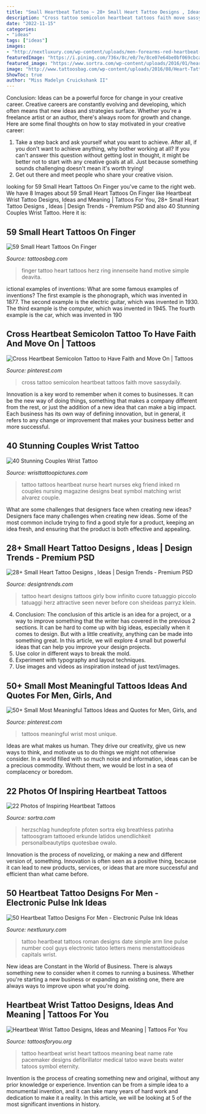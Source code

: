```yaml
---
title: "Small Heartbeat Tattoo ~ 28+ Small Heart Tattoo Designs , Ideas"
description: "Cross tattoo semicolon heartbeat tattoos faith move sassydaily"
date: "2022-11-15"
categories:
- "ideas"
tags: ["ideas"]
images:
- "http://nextluxury.com/wp-content/uploads/men-forearms-red-heartbeat-with-roman-number-tatoo.jpg"
featuredImage: "https://i.pinimg.com/736x/8c/e0/7e/8ce07e64be0bf069cbca619a5085d06e.jpg"
featured_image: "https://www.sortra.com/wp-content/uploads/2016/01/heartbeat-tattoo49.jpg"
image: "http://www.tattoosbag.com/wp-content/uploads/2016/08/Heart-Tattoo-On-Finger-7-FT131TB131.jpg"
ShowToc: true
author: "Miss Madelyn Cruickshank II"
---
```



Conclusion: Ideas can be a powerful force for change in your creative career.
Creative careers are constantly evolving and developing, which often means that new ideas and strategies surface. Whether you're a freelance artist or an author, there's always room for growth and change. Here are some final thoughts on how to stay motivated in your creative career:
1) Take a step back and ask yourself what you want to achieve. After all, if you don't want to achieve anything, why bother working at all? If you can't answer this question without getting lost in thought, it might be better not to start with any creative goals at all. Just because something sounds challenging doesn't mean it's worth trying!
2) Get out there and meet people who share your creative vision.

	

		
looking for 59 Small Heart Tattoos On Finger you've came to the right web. We have 8 Images about 59 Small Heart Tattoos On Finger like Heartbeat Wrist Tattoo Designs, Ideas and Meaning | Tattoos For You, 28+ Small Heart Tattoo Designs , Ideas | Design Trends - Premium PSD and also 40 Stunning Couples Wrist Tattoo. Here it is:
		
    
## 59 Small Heart Tattoos On Finger

<img loading=lazy src="http://www.tattoosbag.com/wp-content/uploads/2016/08/Heart-Tattoo-On-Finger-7-FT131TB131.jpg" onerror="this.onerror=null;this.src='https://tse3.mm.bing.net/th?id=OIP.mokT95fwOWGohOjbiwLFiQHaJ2&amp;pid=15.1';" alt="59 Small Heart Tattoos On Finger">

_Source: tattoosbag.com_

>finger tattoo heart tattoos herz ring innenseite hand motive simple deavita. 

	

ictional examples of inventions: What are some famous examples of inventions?
The first example is the phonograph, which was invented in 1877. The second example is the electric guitar, which was invented in 1930. The third example is the computer, which was invented in 1945. The fourth example is the car, which was invented in 190
    
## Cross Heartbeat Semicolon Tattoo To Have Faith And Move On | Tattoos

<img loading=lazy src="https://i.pinimg.com/736x/75/9f/d4/759fd41c27497362a72455e079666ce8.jpg" onerror="this.onerror=null;this.src='https://tse3.mm.bing.net/th?id=OIP.8Ey1qldmFWpzxlaUQEC1_QHaHa&amp;pid=15.1';" alt="Cross Heartbeat Semicolon Tattoo to Have Faith and Move On | Tattoos">

_Source: pinterest.com_

>cross tattoo semicolon heartbeat tattoos faith move sassydaily. 

	

Innovation is a key word to remember when it comes to businesses. It can be the new way of doing things, something that makes a company different from the rest, or just the addition of a new idea that can make a big impact. Each business has its own way of defining innovation, but in general, it refers to any change or improvement that makes your business better and more successful.

    
## 40 Stunning Couples Wrist Tattoo

<img loading=lazy src="http://www.wristtattoopictures.com/wp-content/uploads/2016/06/Heartbeat-Tattoo-WT112.jpg" onerror="this.onerror=null;this.src='https://tse1.mm.bing.net/th?id=OIP.jR7Ck88mjUjGYOOqhgysIQHaJ6&amp;pid=15.1';" alt="40 Stunning Couples Wrist Tattoo">

_Source: wristtattoopictures.com_

>tattoo tattoos heartbeat nurse heart nurses ekg friend inked rn couples nursing magazine designs beat symbol matching wrist alvarez couple. 

	

What are some challenges that designers face when creating new ideas?
Designers face many challenges when creating new ideas. Some of the most common include trying to find a good style for a product, keeping an idea fresh, and ensuring that the product is both effective and appealing.

    
## 28+ Small Heart Tattoo Designs , Ideas | Design Trends - Premium PSD

<img loading=lazy src="https://images.designtrends.com/wp-content/uploads/2016/03/28125230/Awesome-Heart-Tattoo.jpg" onerror="this.onerror=null;this.src='https://tse2.mm.bing.net/th?id=OIP.Y_SLMfJ9k8X0K3r6ihI6rgHaHa&amp;pid=15.1';" alt="28+ Small Heart Tattoo Designs , Ideas | Design Trends - Premium PSD">

_Source: designtrends.com_

>tattoo heart designs tattoos girly bow infinito cuore tatuaggio piccolo tatuaggi herz attractive seen never before con sheideas parryz klein. 

	

4. Conclusion: The conclusion of this article is an idea for a project, or a way to improve something that the writer has covered in the previous 2 sections.
It can be hard to come up with big ideas, especially when it comes to design. But with a little creativity, anything can be made into something great. In this article, we will explore 4 small but powerful ideas that can help you improve your design projects.
1. Use color in different ways to break the mold.
2. Experiment with typography and layout techniques.
3. Use images and videos as inspiration instead of just text/images.

    
## 50+ Small Most Meaningful Tattoos Ideas And Quotes For Men, Girls, And

<img loading=lazy src="https://i.pinimg.com/736x/8c/e0/7e/8ce07e64be0bf069cbca619a5085d06e.jpg" onerror="this.onerror=null;this.src='https://tse3.mm.bing.net/th?id=OIP.xsuOmiK3D5FlQLLh03TzaQHaJ3&amp;pid=15.1';" alt="50+ Small Most Meaningful Tattoos Ideas and Quotes for Men, Girls, and">

_Source: pinterest.com_

>tattoos meaningful wrist most unique. 

	

Ideas are what makes us human. They drive our creativity, give us new ways to think, and motivate us to do things we might not otherwise consider. In a world filled with so much noise and information, ideas can be a precious commodity. Without them, we would be lost in a sea of complacency or boredom.

    
## 22 Photos Of Inspiring Heartbeat Tattoos

<img loading=lazy src="https://www.sortra.com/wp-content/uploads/2016/01/heartbeat-tattoo49.jpg" onerror="this.onerror=null;this.src='https://tse3.mm.bing.net/th?id=OIP.cMP67ePWKXKn9ABqOS81jQHaHa&amp;pid=15.1';" alt="22 Photos of Inspiring Heartbeat Tattoos">

_Source: sortra.com_

>herzschlag hundepfote pfoten sortra ekg breathless patinha tattoosgram tattooed erkunde latidos unendlichkeit personalbeautytips quotesbae owalo. 

	

Innovation is the process of novelizing, or making a new and different version of, something. Innovation is often seen as a positive thing, because it can lead to new products, services, or ideas that are more successful and efficient than what came before.

    
## 50 Heartbeat Tattoo Designs For Men - Electronic Pulse Ink Ideas

<img loading=lazy src="http://nextluxury.com/wp-content/uploads/men-forearms-red-heartbeat-with-roman-number-tatoo.jpg" onerror="this.onerror=null;this.src='https://tse1.mm.bing.net/th?id=OIP.Rl-OPvpXszDFHNFkLZnAugAAAA&amp;pid=15.1';" alt="50 Heartbeat Tattoo Designs For Men - Electronic Pulse Ink Ideas">

_Source: nextluxury.com_

>tattoo heartbeat tattoos roman designs date simple arm line pulse number cool guys electronic tatoo letters mens menstattooideas capitals wrist. 

	

New ideas are Constant in the World of Business. There is always something new to consider when it comes to running a business. Whether you're starting a new business or expanding an existing one, there are always ways to improve upon what you're doing. 

    
## Heartbeat Wrist Tattoo Designs, Ideas And Meaning | Tattoos For You

<img loading=lazy src="https://www.tattoosforyou.org/wp-content/uploads/2017/09/Heartbeat-Tattoo-On-Wrist.jpg" onerror="this.onerror=null;this.src='https://tse3.mm.bing.net/th?id=OIP.IqKR-66lm5nNx-HG1q39_AHaJ3&amp;pid=15.1';" alt="Heartbeat Wrist Tattoo Designs, Ideas and Meaning | Tattoos For You">

_Source: tattoosforyou.org_

>tattoo heartbeat wrist heart tattoos meaning beat name rate pacemaker designs defibrillator medical tatoo wave beats water tatoos symbol eternity. 

	

Invention is the process of creating something new and original, without any prior knowledge or experience. Invention can be from a simple idea to a monumental invention, and it can take many years of hard work and dedication to make it a reality. In this article, we will be looking at 5 of the most significant inventions in history.

